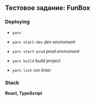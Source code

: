 ## Тестовое задание: FunBox

### Deploying
- `yarn`

- `yarn start-dev` *dev enviroment*
- `yarn start-prod` *prod enviroment*

- `yarn build` *build project*

- `yarn lint` *run linter*

### Stack

**React, TypeScript**